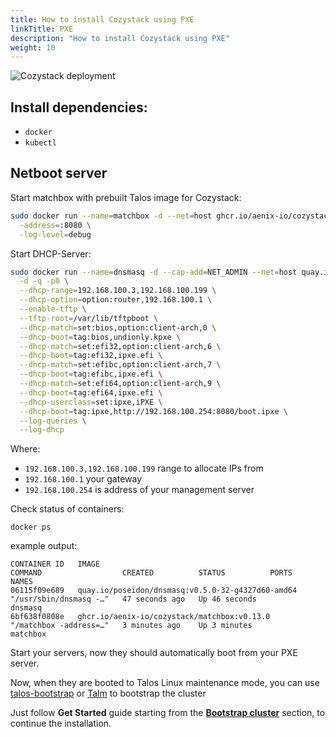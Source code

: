 ```yaml
---
title: How to install Cozystack using PXE
linkTitle: PXE
description: "How to install Cozystack using PXE"
weight: 10
---
```


![Cozystack deployment](/img/cozystack-deployment.png)

## Install dependencies:

- `docker`
- `kubectl`

## Netboot server

Start matchbox with prebuilt Talos image for Cozystack:

```bash
sudo docker run --name=matchbox -d --net=host ghcr.io/aenix-io/cozystack/matchbox:v0.13.0 \
  -address=:8080 \
  -log-level=debug
```

Start DHCP-Server:
```bash
sudo docker run --name=dnsmasq -d --cap-add=NET_ADMIN --net=host quay.io/poseidon/dnsmasq:v0.5.0-32-g4327d60-amd64 \
  -d -q -p0 \
  --dhcp-range=192.168.100.3,192.168.100.199 \
  --dhcp-option=option:router,192.168.100.1 \
  --enable-tftp \
  --tftp-root=/var/lib/tftpboot \
  --dhcp-match=set:bios,option:client-arch,0 \
  --dhcp-boot=tag:bios,undionly.kpxe \
  --dhcp-match=set:efi32,option:client-arch,6 \
  --dhcp-boot=tag:efi32,ipxe.efi \
  --dhcp-match=set:efibc,option:client-arch,7 \
  --dhcp-boot=tag:efibc,ipxe.efi \
  --dhcp-match=set:efi64,option:client-arch,9 \
  --dhcp-boot=tag:efi64,ipxe.efi \
  --dhcp-userclass=set:ipxe,iPXE \
  --dhcp-boot=tag:ipxe,http://192.168.100.254:8080/boot.ipxe \
  --log-queries \
  --log-dhcp
```

Where:
- `192.168.100.3,192.168.100.199` range to allocate IPs from
- `192.168.100.1` your gateway
- `192.168.100.254` is address of your management server

Check status of containers:

```
docker ps
```

example output:

```console
CONTAINER ID   IMAGE                                               COMMAND                  CREATED          STATUS          PORTS     NAMES
06115f09e689   quay.io/poseidon/dnsmasq:v0.5.0-32-g4327d60-amd64   "/usr/sbin/dnsmasq -…"   47 seconds ago   Up 46 seconds             dnsmasq
6bf638f0808e   ghcr.io/aenix-io/cozystack/matchbox:v0.13.0         "/matchbox -address=…"   3 minutes ago    Up 3 minutes              matchbox
```

Start your servers, now they should automatically boot from your PXE server.


Now, when they are booted to Talos Linux maintenance mode, you can use [talos-bootstrap](https://github.com/aenix-io/talos-bootstrap) or [Talm](https://github.com/aenix-io/talm) to bootstrap the cluster


Just follow **Get Started** guide starting from the [**Bootstrap cluster**](/docs/get-started/#bootstrap-cluster) section, to continue the installation.
